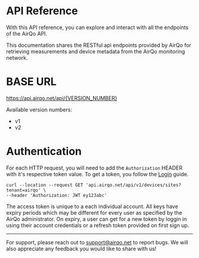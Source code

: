 # API Reference

With this API reference, you can explore and interact with all the endpoints of the AirQo API.

This documentation shares the RESTful api endpoints provided by AirQo for retrieving measurements and device metadata from the AirQo monitoring network.

# BASE URL

https://api.airqo.net/api/{VERSION_NUMBER}

Available version numbers:

- v1
- v2

# Authentication

For each HTTP request, you will need to add the `Authorization` HEADER with it's respective token value. To get a token, you follow the [Login](../api/users.md#login) guide.

```curl
curl --location --request GET 'api.airqo.net/api/v1/devices/sites?tenant=airqo' \
--header 'Authorization: JWT ey123abc'
```

The access token is unique to a each individual account. All keys have expiry periods which may be different for every user as specified by the AirQo administrator.
On expiry, a user can get for a new token by loggin in using their account credentials or a refresh token provided on first sign up.

---

For support, please reach out to support@airqo.net to report bugs. We will also appreciate any feedback you would like to share with us!
